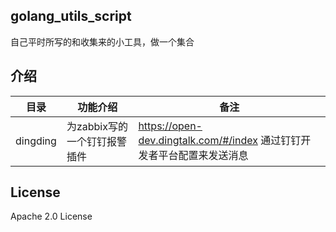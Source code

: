 ## golang_utils_script

自己平时所写的和收集来的小工具，做一个集合

## 介绍
目录                            | 功能介绍                    |  备注  |
-------------------------------|-------------------------|------------|
dingding                      | 为zabbix写的一个钉钉报警插件 | https://open-dev.dingtalk.com/#/index 通过钉钉开发者平台配置来发送消息|



## License

Apache 2.0 License
